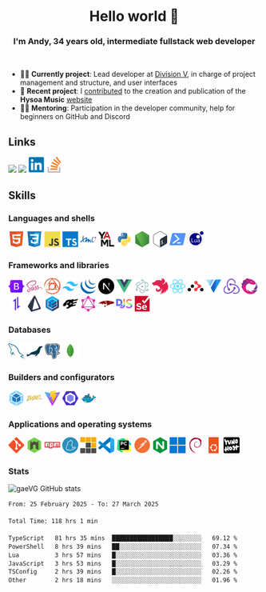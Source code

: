 <div align="center">
  
# Hello world 👋
### I'm Andy, 34 years old, intermediate fullstack web developer

</div>
<p>&nbsp;</p>

- 👨‍💻 **Currently project**: Lead developer at [Division V](https://github.com/orgs/division-v), in charge of project management and structure, and user interfaces
- 🔨 **Recent project**: I [contributed](https://github.com/orgs/Hysoa/repositories) to the creation and publication of the **Hysoa Music** [website](https://hysoamusic.fr/)
- 🧑‍🏫 **Mentoring**: Participation in the developer community, help for beginners on GitHub and Discord

## Links    
[<img src="https://stephentaes.net/img/developpeur-web-full-stack.png" width="32"/>](https://cenne.xyz)
[<img src="https://gitlab.com/uploads/-/system/project/avatar/23203100/icon-gitlab.png" width="32"/>](https://git.cenne.xyz/gaev)
[<img src="https://raw.githubusercontent.com/devicons/devicon/master/icons/linkedin/linkedin-original.svg" width="32"/>](https://fr.linkedin.com/in/andy-bouchet)
[<img src="https://raw.githubusercontent.com/devicons/devicon/master/icons/stackoverflow/stackoverflow-original.svg" width="32"/>](https://fr.linkedin.com/in/andy-bouchet](https://stackoverflow.com/users/13390732/gaev))

</details>

## Skills
### Languages and shells
[<img src="https://raw.githubusercontent.com/devicons/devicon/master/icons/html5/html5-original.svg" width="32"/>]()
[<img src="https://raw.githubusercontent.com/devicons/devicon/master/icons/css3/css3-original.svg" width="32"/>]()
[<img src="https://raw.githubusercontent.com/devicons/devicon/master/icons/javascript/javascript-original.svg" width="32"/>]()
[<img src="https://raw.githubusercontent.com/devicons/devicon/master/icons/typescript/typescript-original.svg" width="32"/>]()
[<img src="https://raw.githubusercontent.com/devicons/devicon/master/icons/xml/xml-original.svg" width="32"/>]()
[<img src="https://raw.githubusercontent.com/devicons/devicon/master/icons/yaml/yaml-original.svg" width="32"/>]()
[<img src="https://raw.githubusercontent.com/devicons/devicon/master/icons/python/python-original.svg" width="32"/>]()
[<img src="https://raw.githubusercontent.com/devicons/devicon/master/icons/nodejs/nodejs-original.svg" width="32"/>]()
[<img src="https://raw.githubusercontent.com/devicons/devicon/master/icons/bash/bash-original.svg" width="32"/>]()
[<img src="https://raw.githubusercontent.com/devicons/devicon/master/icons/powershell/powershell-original.svg" width="32"/>]()
[<img src="https://raw.githubusercontent.com/devicons/devicon/master/icons/lua/lua-original.svg" width="32"/>]()
### Frameworks and libraries
[<img src="https://raw.githubusercontent.com/devicons/devicon/master/icons/bootstrap/bootstrap-original.svg" width="32"/>]()
[<img src="https://raw.githubusercontent.com/devicons/devicon/master/icons/sass/sass-original.svg" width="32"/>]()
[<img src="https://raw.githubusercontent.com/devicons/devicon/master/icons/postcss/postcss-original.svg" width="32"/>]()
[<img src="https://raw.githubusercontent.com/devicons/devicon/master/icons/tailwindcss/tailwindcss-original.svg" width="32"/>]()
[<img src="https://raw.githubusercontent.com/devicons/devicon/master/icons/jquery/jquery-original.svg" width="32"/>]()
[<img src="https://raw.githubusercontent.com/devicons/devicon/master/icons/nextjs/nextjs-original.svg" width="32"/>]()
[<img src="https://raw.githubusercontent.com/devicons/devicon/master/icons/vuejs/vuejs-original.svg" width="32"/>]()
[<img src="https://raw.githubusercontent.com/devicons/devicon/master/icons/electron/electron-original.svg" width="32"/>]()
[<img src="https://raw.githubusercontent.com/devicons/devicon/master/icons/nestjs/nestjs-original.svg" width="32"/>]()
[<img src="https://raw.githubusercontent.com/devicons/devicon/master/icons/react/react-original.svg" width="32"/>]()
[<img src="https://raw.githubusercontent.com/devicons/devicon/master/icons/reactrouter/reactrouter-original.svg" width="32"/>]()
[<img src="https://raw.githubusercontent.com/devicons/devicon/master/icons/vuetify/vuetify-original.svg" width="32"/>]()
[<img src="https://raw.githubusercontent.com/devicons/devicon/master/icons/redux/redux-original.svg" width="32"/>]()
[<img src="https://raw.githubusercontent.com/devicons/devicon/master/icons/rxjs/rxjs-original.svg" width="32"/>]()
[<img src="https://raw.githubusercontent.com/devicons/devicon/master/icons/axios/axios-plain.svg" width="32"/>]()
[<img src="https://raw.githubusercontent.com/devicons/devicon/master/icons/prisma/prisma-original.svg" width="32"/>]()
[<img src="https://raw.githubusercontent.com/devicons/devicon/master/icons/sequelize/sequelize-original.svg" width="32"/>]()
[<img src="https://raw.githubusercontent.com/devicons/devicon/master/icons/fastify/fastify-original.svg" width="32"/>]()
[<img src="https://raw.githubusercontent.com/devicons/devicon/master/icons/graphql/graphql-plain.svg" width="32"/>]()
[<img src="https://raw.githubusercontent.com/devicons/devicon/master/icons/mongoose/mongoose-original.svg" width="32"/>]()
[<img src="https://raw.githubusercontent.com/devicons/devicon/master/icons/discordjs/discordjs-original.svg" width="32"/>]()
[<img src="https://raw.githubusercontent.com/devicons/devicon/master/icons/selenium/selenium-original.svg" width="32"/>]()
### Databases
[<img src="https://raw.githubusercontent.com/devicons/devicon/master/icons/mysql/mysql-original.svg" width="32"/>]()
[<img src="https://raw.githubusercontent.com/devicons/devicon/master/icons/mariadb/mariadb-original.svg" width="32"/>]()
[<img src="https://raw.githubusercontent.com/devicons/devicon/master/icons/postgresql/postgresql-original.svg" width="32"/>]()
[<img src="https://raw.githubusercontent.com/devicons/devicon/master/icons/mongodb/mongodb-original.svg" width="32"/>]()
### Builders and configurators
[<img src="https://raw.githubusercontent.com/devicons/devicon/master/icons/webpack/webpack-original.svg" width="32"/>]()
[<img src="https://raw.githubusercontent.com/devicons/devicon/master/icons/babel/babel-original.svg" width="32"/>]()
[<img src="https://raw.githubusercontent.com/devicons/devicon/master/icons/vitejs/vitejs-original.svg" width="32"/>]()
[<img src="https://raw.githubusercontent.com/devicons/devicon/master/icons/eslint/eslint-original.svg" width="32"/>]()
[<img src="https://raw.githubusercontent.com/devicons/devicon/master/icons/docker/docker-original.svg" width="32"/>]()
### Applications and operating systems
[<img src="https://raw.githubusercontent.com/devicons/devicon/master/icons/git/git-original.svg" width="32"/>]()
[<img src="https://raw.githubusercontent.com/devicons/devicon/master/icons/nodemon/nodemon-original.svg" width="32"/>]()
[<img src="https://raw.githubusercontent.com/devicons/devicon/master/icons/npm/npm-original-wordmark.svg" width="32"/>]()
[<img src="https://raw.githubusercontent.com/devicons/devicon/master/icons/yarn/yarn-original.svg" width="32"/>]()
[<img src="https://raw.githubusercontent.com/devicons/devicon/master/icons/pnpm/pnpm-original.svg" width="32"/>]()
[<img src="https://raw.githubusercontent.com/devicons/devicon/master/icons/vscode/vscode-original.svg" width="32"/>]()
[<img src="https://raw.githubusercontent.com/devicons/devicon/master/icons/pycharm/pycharm-original.svg" width="32"/>]()
[<img src="https://raw.githubusercontent.com/devicons/devicon/master/icons/postman/postman-original.svg" width="32"/>]()
[<img src="https://raw.githubusercontent.com/devicons/devicon/master/icons/nginx/nginx-original.svg" width="32"/>]()
[<img src="https://raw.githubusercontent.com/devicons/devicon/master/icons/windows11/windows11-original.svg" width="32"/>]()
[<img src="https://raw.githubusercontent.com/devicons/devicon/master/icons/debian/debian-original.svg" width="32"/>]()
[<img src="https://raw.githubusercontent.com/devicons/devicon/master/icons/ubuntu/ubuntu-original.svg" width="32"/>]()
[<img src="https://raw.githubusercontent.com/devicons/devicon/master/icons/yunohost/yunohost-original.svg" width="32"/>]()
### Stats
![gaeVG GitHub stats](https://github-readme-stats.vercel.app/api?username=gaevg&show_icons=true&theme=city_lights)
<!--START_SECTION:waka-->

```txt
From: 25 February 2025 - To: 27 March 2025

Total Time: 118 hrs 1 min

TypeScript   81 hrs 35 mins  █████████████████░░░░░░░░   69.12 %
PowerShell   8 hrs 39 mins   ██░░░░░░░░░░░░░░░░░░░░░░░   07.34 %
Lua          3 hrs 57 mins   █░░░░░░░░░░░░░░░░░░░░░░░░   03.36 %
JavaScript   3 hrs 53 mins   █░░░░░░░░░░░░░░░░░░░░░░░░   03.29 %
TSConfig     2 hrs 39 mins   █░░░░░░░░░░░░░░░░░░░░░░░░   02.26 %
Other        2 hrs 18 mins   ░░░░░░░░░░░░░░░░░░░░░░░░░   01.96 %
```

<!--END_SECTION:waka-->
